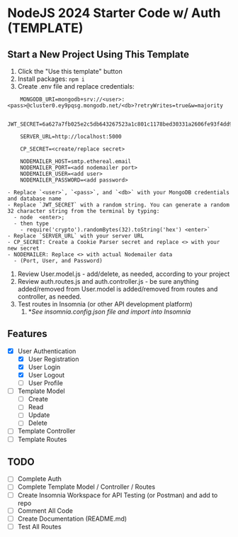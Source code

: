 # NodeJS 2024 Starter Code w/ Auth (TEMPLATE)

## Start a New Project Using This Template

1. Click the "Use this template" button
2. Install packages: `npm i`
3. Create .env file and replace credentials:

```.env
    MONGODB_URI=mongodb+srv://<user>:<pass>@cluster0.ey9pqsg.mongodb.net/<db>?retryWrites=true&w=majority

    JWT_SECRET=6a627a7fb025e2c5db643267523a1c801c1178bed30331a2606fe93f4dd9aa7b

    SERVER_URL=http://localhost:5000

    CP_SECRET=<create/replace secret>

    NODEMAILER_HOST=smtp.ethereal.email
    NODEMAILER_PORT=<add nodemailer port>
    NODEMAILER_USER=<add user>
    NODEMAILER_PASSWORD=<add password>
```

    - Replace `<user>`, `<pass>`, and `<db>` with your MongoDB credentials and database name
    - Replace `JWT_SECRET` with a random string. You can generate a random 32 character string from the terminal by typing: 
      - node  <enter>; 
      - then type 
        - require('crypto').randomBytes(32).toString('hex') <enter>`
    - Replace `SERVER_URL` with your server URL
    - CP_SECRET: Create a Cookie Parser secret and replace <> with your new secret
    - NODEMAILER: Replace <> with actual Nodemailer data 
      - (Port, User, and Password)

1. Review User.model.js - add/delete, as needed, according to your project
2. Review auth.routes.js and auth.controller.js - be sure anything added/removed from User.model is added/removed from routes and controller, as needed.
3. Test routes in Insomnia (or other API development platform)
   1. **See insomnia.config.json file and import into Insomnia*

## Features

- [x] User Authentication
  - [x] User Registration
  - [x] User Login
  - [x] User Logout
  - [ ] User Profile
- [ ] Template Model
  - [ ] Create
  - [ ] Read
  - [ ] Update
  - [ ] Delete
- [ ] Template Controller
- [ ] Template Routes

## TODO

- [ ] Complete Auth
- [ ] Complete Template Model / Controller / Routes
- [ ] Create Insomnia Workspace for API Testing (or Postman) and add to repo
- [ ] Comment All Code
- [ ] Create Documentation (README.md)
- [ ] Test All Routes

